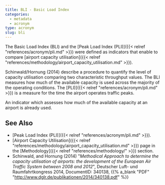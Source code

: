 ```yaml
---
title: BLI - Basic Load Index
categories:
  - metadata
  - acronym
type: acronym
slug: bli
---
```



The Basic Load Index (BLI) and the [Peak Load Index (PLI)]({{< relref "references/acronym/pli.md" >}}) were defined as indicators that enable to compare [airport capacity utilisation]({{< relref "references/methodology/airport_capacity_utilisation.md" >}}).

Schinwald/Hornung (2014) describe a procedure to quantify the level of capacity utilisation comparing two characteristic throughput values.
The BLI measures how much of the available capacity is used across the majority of the operating conditions.
The [PLI)]({{< relref "references/acronym/pli.md" >}}) is a measure for the time the airport operates traffic peaks.




An indicator which assesses how much of the available capacity at an airport is already used.

## See Also

* [Peak Load Index (PLI)]({{< relref "references/acronym/pli.md" >}}).
* [Airport Capacity Utilisation]({{< relref "references/methodology/airport_capacity_utilisation.md" >}}) page in the [Methodology]({{< relref "references/methodology/" >}}) section.
* Schinwald, and Hornung (2014) "_Methodical Approach to determine the capacity utilisation of airports: the development of the European Air Traffic System between 2008 and 2012_", Deutscher Luft- und Raumfahrtkongress 2014, DocumentID: 340138, {{% a_blank "PDF" "http://www.dglr.de/publikationen/2014/340138.pdf" %}}
